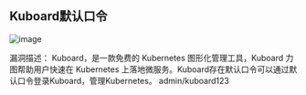 ## Kuboard默认口令
![image](https://github.com/user-attachments/assets/b1404212-23d5-466e-bca7-c35856b04f33)

漏洞描述：
Kuboard，是一款免费的 Kubernetes 图形化管理工具，Kuboard 力图帮助用户快速在 Kubernetes 上落地微服务。Kuboard存在默认口令可以通过默认口令登录Kuboard，管理Kubernetes。
admin/kuboard123
